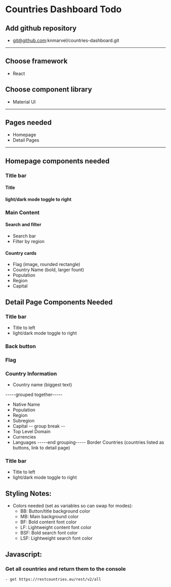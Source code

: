 # Countries Dashboard Todo

## Add github repository
-  git@github.com:knmarvel/countries-dashboard.git
---
## Choose framework
- React
## Choose component library
- Material UI
---
## Pages needed
- Homepage
- Detail Pages
---
## Homepage components needed
### Title bar

#### Title 

#### light/dark mode toggle to right

### Main Content
#### Search and filter
- Search bar
- Filter by region

#### Country cards
- Flag (image, rounded rectangle)
- Country Name (bold, larger fount)
- Population
- Region
- Capital

## Detail Page Components Needed 
### Title bar
- Title to left
- light/dark mode toggle to right
### Back button
### Flag
### Country Information
-  Country name (biggest text)

-----grouped together-----
- Native Name
- Population
- Region
- Subregion
- Capital
-- group break --
- Top Level Domain
- Currencies
- Languages
-----end grouping-----
Border Countries (countries listed as buttons, link to detail page)

### Title bar
- Title to left
- light/dark mode toggle to right

## Styling Notes:
- Colors needed (set as variables so can swap for modes):
  - BB: Button/title background color
  - MB: Main background color
  - BF: Bold content font color
  - LF: Lightweight content font color
  - BSF: Bold search font color
  - LSF: Lightweight search font color

## Javascript:

### Get all countries and return them to the console
    - get https://restcountries.eu/rest/v2/all

